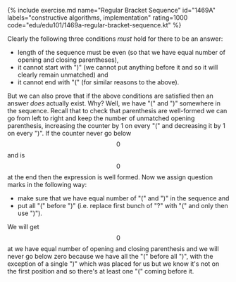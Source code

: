 {% include exercise.md name="Regular Bracket Sequence" id="1469A" labels="constructive algorithms, implementation" rating=1000 code="edu/edu101/1469a-regular-bracket-sequence.kt" %}

Clearly the following three conditions *must* hold for there to be an answer:

- length of the sequence must be even (so that we have equal number of opening and closing parentheses),
- it cannot start with ")" (we cannot put anything before it and so it will clearly remain unmatched) and
- it cannot end with "(" (for similar reasons to the above).

But we can also prove that if the above conditions are satisfied then an answer *does* actually exist.  Why?  Well, we have "(" and ")" somewhere in the sequence.  Recall that to check that parenthesis are well-formed we can go from left to right and keep the number of unmatched opening parenthesis, increasing the counter by 1 on every "(" and decreasing it by 1 on every ")".  If the counter never go below $$0$$ and is $$0$$ at the end then the expression is well formed.  Now we assign question marks in the following way:

- make sure that we have equal number of "(" and ")" in the sequence and
- put all "(" before ")" (i.e. replace first bunch of "?" with "(" and only then use ")").

We will get $$0$$ at we have equal number of opening and closing parenthesis and we will never go below zero because we have all the "(" before all ")", with the exception of a single ")" which was placed for us but we know it's not on the first position and so there's at least one "(" coming before it.
